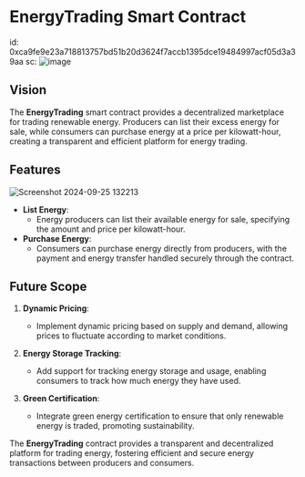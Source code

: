 # EnergyTrading Smart Contract

id: 0xca9fe9e23a718813757bd51b20d3624f7accb1395dce19484997acf05d3a39aa
sc: ![image](https://github.com/user-attachments/assets/75d14bb1-9bb3-4231-9fa1-b251cc6cda75)


## Vision

The **EnergyTrading** smart contract provides a decentralized marketplace for trading renewable energy. Producers can list their excess energy for sale, while consumers can purchase energy at a price per kilowatt-hour, creating a transparent and efficient platform for energy trading.

## Features
![Screenshot 2024-09-25 132213](https://github.com/user-attachments/assets/b19d5aa3-b57a-44ad-91ab-6868160d09bf)

- **List Energy**:
  - Energy producers can list their available energy for sale, specifying the amount and price per kilowatt-hour.
- **Purchase Energy**:
  - Consumers can purchase energy directly from producers, with the payment and energy transfer handled securely through the contract.

## Future Scope

1. **Dynamic Pricing**:

   - Implement dynamic pricing based on supply and demand, allowing prices to fluctuate according to market conditions.

2. **Energy Storage Tracking**:

   - Add support for tracking energy storage and usage, enabling consumers to track how much energy they have used.

3. **Green Certification**:
   - Integrate green energy certification to ensure that only renewable energy is traded, promoting sustainability.

The **EnergyTrading** contract provides a transparent and decentralized platform for trading energy, fostering efficient and secure energy transactions between producers and consumers.
